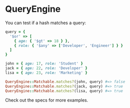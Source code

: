 # QueryEngine

You can test if a hash matches a query:

```ruby
query = {
  '$or' => [
    { age: { '$gt' => 18 } },
    { role: { '$any' => ['Developer', 'Engineer'] } }
  ]
}

john = { age: 17, role: 'Student' }
jack = { age: 22, role: 'Developer' }
lisa = { age: 23, role: 'Marketing' }

QueryEngine::Matchable.matches?(john, query) #=> false
QueryEngine::Matchable.matches?(jack, query) #=> true
QueryEngine::Matchable.matches?(lisa, query) #=> true
```

Check out the specs for more examples.
